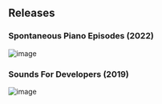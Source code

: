 ## Releases

### Spontaneous Piano Episodes (2022)
![image](https://user-images.githubusercontent.com/21345604/151690638-78a1cac3-53e5-4bce-a143-db3b7e8dab55.png)

### Sounds For Developers (2019)
![image](https://user-images.githubusercontent.com/21345604/151690761-e0ade6eb-c221-46ce-b4ec-6245a499846d.png)

